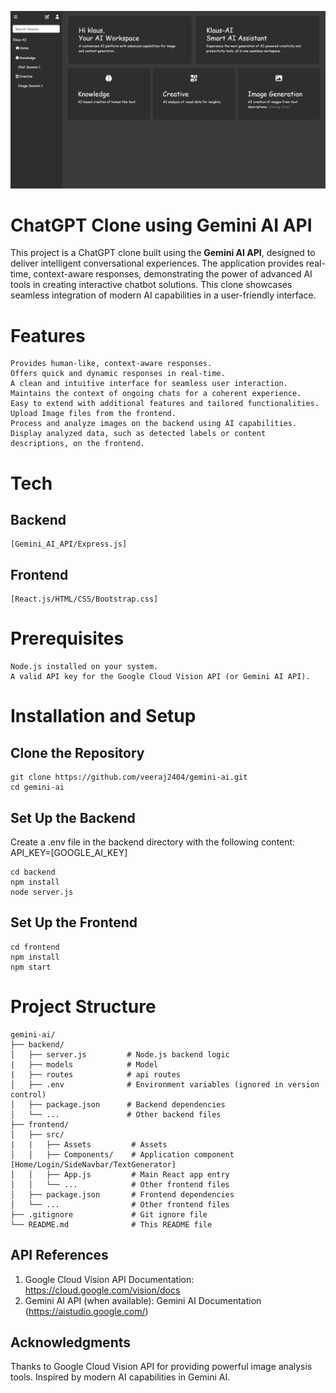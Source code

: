 ![alt text](frontend/public/image.png)

# ChatGPT Clone using Gemini AI API

This project is a ChatGPT clone built using the **Gemini AI API**, designed to deliver intelligent conversational experiences. The application provides real-time, context-aware responses, demonstrating the power of advanced AI tools in creating interactive chatbot solutions. This clone showcases seamless integration of modern AI capabilities in a user-friendly interface.

# Features
    Provides human-like, context-aware responses.
    Offers quick and dynamic responses in real-time.
    A clean and intuitive interface for seamless user interaction.
    Maintains the context of ongoing chats for a coherent experience.
    Easy to extend with additional features and tailored functionalities.
    Upload Image files from the frontend.
    Process and analyze images on the backend using AI capabilities.
    Display analyzed data, such as detected labels or content descriptions, on the frontend.

# Tech

## Backend  
    [Gemini_AI_API/Express.js]

## Frontend
    [React.js/HTML/CSS/Bootstrap.css]


# Prerequisites
    Node.js installed on your system.
    A valid API key for the Google Cloud Vision API (or Gemini AI API).

# Installation and Setup

## Clone the Repository
    
    git clone https://github.com/veeraj2404/gemini-ai.git
    cd gemini-ai
    
## Set Up the Backend
Create a .env file in the backend directory with the following content:
    API_KEY=[GOOGLE_AI_KEY]

    cd backend
    npm install
    node server.js

## Set Up the Frontend

    cd frontend
    npm install
    npm start

# Project Structure

    gemini-ai/
    ├── backend/
    │   ├── server.js         # Node.js backend logic
    |   ├── models            # Model
    |   ├── routes            # api routes
    │   ├── .env              # Environment variables (ignored in version control)
    │   ├── package.json      # Backend dependencies
    │   └── ...               # Other backend files
    ├── frontend/
    │   ├── src/
    |   |   ├── Assets         # Assets
    │   │   ├── Components/    # Application component [Home/Login/SideNavbar/TextGenerator]
    │   │   ├── App.js         # Main React app entry
    │   │   └── ...            # Other frontend files
    │   ├── package.json       # Frontend dependencies
    │   └── ...                # Other frontend files
    ├── .gitignore             # Git ignore file
    └── README.md              # This README file

## API References
1. Google Cloud Vision API Documentation:
   https://cloud.google.com/vision/docs
2. Gemini AI API (when available):
   Gemini AI Documentation (https://aistudio.google.com/)

## Acknowledgments
Thanks to Google Cloud Vision API for providing powerful image analysis tools.
Inspired by modern AI capabilities in Gemini AI.